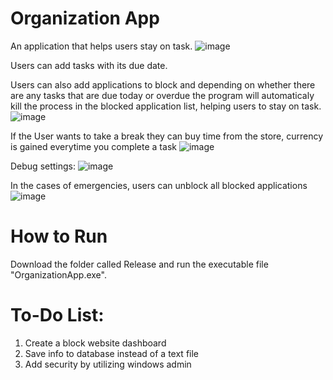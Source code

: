 # Organization App
An application that helps users stay on task.
![image](https://user-images.githubusercontent.com/106286861/170391695-f0bae125-d290-49fb-a10a-1c82ffd26a37.png)

Users can add tasks with its due date.

Users can also add applications to block and depending on whether there are any tasks that are due today or overdue the program will automaticaly kill the process in the blocked application list, helping users to stay on task.
![image](https://user-images.githubusercontent.com/106286861/170391858-263f43bb-e90c-4e25-af5e-8be6c44065ae.png)

If the User wants to take a break they can buy time from the store, currency is gained everytime you complete a task
![image](https://user-images.githubusercontent.com/106286861/170394164-af139327-e125-4e7d-9694-311b2ca78225.png)

Debug settings:
![image](https://user-images.githubusercontent.com/106286861/170394344-6e5986b2-4fab-4277-9464-026d1a5dffed.png)

In the cases of emergencies, users can unblock all blocked applications
![image](https://user-images.githubusercontent.com/106286861/170394294-b23e1c6b-7597-4281-8b0d-f5110e5eade0.png)

# How to Run
Download the folder called Release and run the executable file "OrganizationApp.exe". 

# To-Do List:
  1) Create a block website dashboard
  2) Save info to database instead of a text file
  3) Add security by utilizing windows admin
